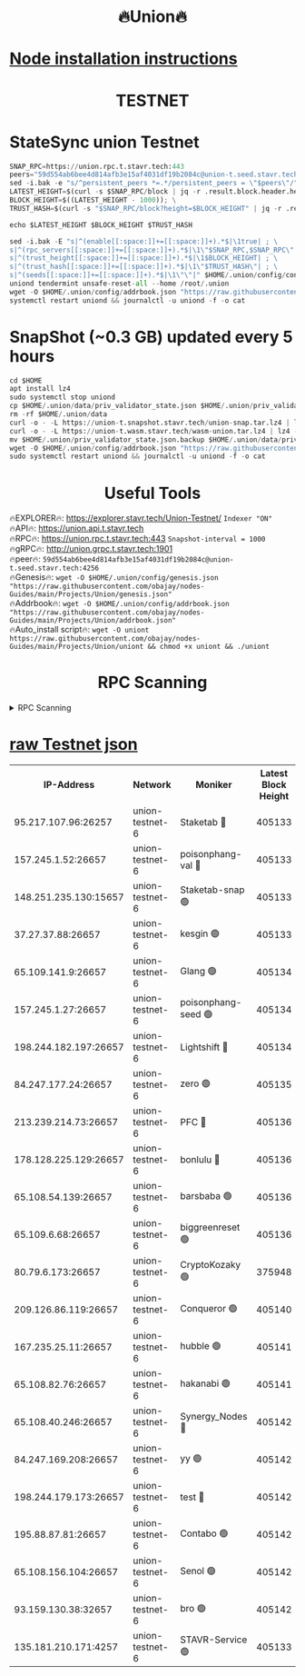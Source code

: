 <h1 align="center"> 🔥Union🔥</h1>

[Node installation instructions](https://github.com/obajay/nodes-Guides/tree/main/Projects/Union)
=

<h1 align="center"> TESTNET</h1>

# StateSync union Testnet
```python
SNAP_RPC=https://union.rpc.t.stavr.tech:443
peers="59d554ab6bee4d814afb3e15af4031df19b2084c@union-t.seed.stavr.tech:4256"
sed -i.bak -e "s/^persistent_peers *=.*/persistent_peers = \"$peers\"/" $HOME/.union/config/config.toml
LATEST_HEIGHT=$(curl -s $SNAP_RPC/block | jq -r .result.block.header.height); \
BLOCK_HEIGHT=$((LATEST_HEIGHT - 1000)); \
TRUST_HASH=$(curl -s "$SNAP_RPC/block?height=$BLOCK_HEIGHT" | jq -r .result.block_id.hash)

echo $LATEST_HEIGHT $BLOCK_HEIGHT $TRUST_HASH

sed -i.bak -E "s|^(enable[[:space:]]+=[[:space:]]+).*$|\1true| ; \
s|^(rpc_servers[[:space:]]+=[[:space:]]+).*$|\1\"$SNAP_RPC,$SNAP_RPC\"| ; \
s|^(trust_height[[:space:]]+=[[:space:]]+).*$|\1$BLOCK_HEIGHT| ; \
s|^(trust_hash[[:space:]]+=[[:space:]]+).*$|\1\"$TRUST_HASH\"| ; \
s|^(seeds[[:space:]]+=[[:space:]]+).*$|\1\"\"|" $HOME/.union/config/config.toml
uniond tendermint unsafe-reset-all --home /root/.union
wget -O $HOME/.union/config/addrbook.json "https://raw.githubusercontent.com/obajay/nodes-Guides/main/Projects/Union/addrbook.json"
systemctl restart uniond && journalctl -u uniond -f -o cat
```
# SnapShot (~0.3 GB) updated every 5 hours
```python
cd $HOME
apt install lz4
sudo systemctl stop uniond
cp $HOME/.union/data/priv_validator_state.json $HOME/.union/priv_validator_state.json.backup
rm -rf $HOME/.union/data
curl -o - -L https://union-t.snapshot.stavr.tech/union-snap.tar.lz4 | lz4 -c -d - | tar -x -C $HOME/.union --strip-components 2
curl -o - -L https://union-t.wasm.stavr.tech/wasm-union.tar.lz4 | lz4 -c -d - | tar -x -C $HOME/.union --strip-components 2
mv $HOME/.union/priv_validator_state.json.backup $HOME/.union/data/priv_validator_state.json
wget -O $HOME/.union/config/addrbook.json "https://raw.githubusercontent.com/obajay/nodes-Guides/main/Projects/Union/addrbook.json"
sudo systemctl restart uniond && journalctl -u uniond -f -o cat
```
 <h1 align="center"> Useful Tools</h1>
 
🔥EXPLORER🔥: https://explorer.stavr.tech/Union-Testnet/        `Indexer "ON"` \
🔥API🔥:      https://union.api.t.stavr.tech \
🔥RPC🔥:      https://union.rpc.t.stavr.tech:443              `Snapshot-interval = 1000` \
🔥gRPC🔥:     http://union.grpc.t.stavr.tech:1901 \
🔥peer🔥:     `59d554ab6bee4d814afb3e15af4031df19b2084c@union-t.seed.stavr.tech:4256` \
🔥Genesis🔥:     `wget -O $HOME/.union/config/genesis.json "https://raw.githubusercontent.com/obajay/nodes-Guides/main/Projects/Union/genesis.json"` \
🔥Addrbook🔥: ```wget -O $HOME/.union/config/addrbook.json "https://raw.githubusercontent.com/obajay/nodes-Guides/main/Projects/Union/addrbook.json"``` \
🔥Auto_install script🔥:  `wget -O uniont https://raw.githubusercontent.com/obajay/nodes-Guides/main/Projects/Union/uniont && chmod +x uniont && ./uniont`

<h1 align="center"> RPC Scanning</h1>

<details>
<summary>RPC Scanning</summary>

<h2 align="center"> We scan nodes in real time every 4 hours. And we provide the final result of RPC endpoints.
We cannot influence the operation of these nodes in any way. </h2>


```python
If Voting Power is higher than 0 --> then the Node is a validator of the network and may be subject to attack and be a potential threat to the chain.
```
```python
We marked such validators with a red symbol
```

</details>

[raw Testnet json](https://rpc-check.uniont.stavr.tech/uniont/rpc-uniont-result.json)
=



<table><tr><th>IP-Address</th><th>Network</th><th>Moniker</th><th>Latest Block Height</th><th>Earliest Block Height</th><th>Catching Up</th><th>Tx Index</th><th>Voting Power</th><th>Scan Time</th></tr><tr><td>95.217.107.96:26257</td><td>union-testnet-6</td><td>Staketab 🔴</td><td>405133</td><td>1</td><td>False</td><td>on</td><td>1000002</td><td>2024-03-12T03:09:56.032762831UTC</td></tr><tr><td>157.245.1.52:26657</td><td>union-testnet-6</td><td>poisonphang-val 🔴</td><td>405133</td><td>1</td><td>False</td><td>on</td><td>1000000</td><td>2024-03-12T03:09:56.623432085UTC</td></tr><tr><td>148.251.235.130:15657</td><td>union-testnet-6</td><td>Staketab-snap 🟢</td><td>405133</td><td>1</td><td>False</td><td>on</td><td>0</td><td>2024-03-12T03:09:57.164232524UTC</td></tr><tr><td>37.27.37.88:26657</td><td>union-testnet-6</td><td>kesgin 🟢</td><td>405133</td><td>1</td><td>False</td><td>on</td><td>0</td><td>2024-03-12T03:09:57.487811370UTC</td></tr><tr><td>65.109.141.9:26657</td><td>union-testnet-6</td><td>Glang 🟢</td><td>405134</td><td>1</td><td>False</td><td>on</td><td>0</td><td>2024-03-12T03:10:01.885370435UTC</td></tr><tr><td>157.245.1.27:26657</td><td>union-testnet-6</td><td>poisonphang-seed 🟢</td><td>405134</td><td>1</td><td>False</td><td>on</td><td>0</td><td>2024-03-12T03:10:02.829118496UTC</td></tr><tr><td>198.244.182.197:26657</td><td>union-testnet-6</td><td>Lightshift 🔴</td><td>405134</td><td>1</td><td>False</td><td>on</td><td>1000000</td><td>2024-03-12T03:10:05.145056237UTC</td></tr><tr><td>84.247.177.24:26657</td><td>union-testnet-6</td><td>zero 🟢</td><td>405135</td><td>1</td><td>False</td><td>on</td><td>0</td><td>2024-03-12T03:10:09.849859125UTC</td></tr><tr><td>213.239.214.73:26657</td><td>union-testnet-6</td><td>PFC 🔴</td><td>405136</td><td>1</td><td>False</td><td>on</td><td>1000001</td><td>2024-03-12T03:10:14.131258195UTC</td></tr><tr><td>178.128.225.129:26657</td><td>union-testnet-6</td><td>bonlulu 🔴</td><td>405136</td><td>1</td><td>False</td><td>on</td><td>1000000</td><td>2024-03-12T03:10:14.770874531UTC</td></tr><tr><td>65.108.54.139:26657</td><td>union-testnet-6</td><td>barsbaba 🟢</td><td>405136</td><td>1</td><td>False</td><td>on</td><td>0</td><td>2024-03-12T03:10:15.110708582UTC</td></tr><tr><td>65.109.6.68:26657</td><td>union-testnet-6</td><td>biggreenreset 🟢</td><td>405136</td><td>1</td><td>False</td><td>on</td><td>0</td><td>2024-03-12T03:10:17.490074736UTC</td></tr><tr><td>80.79.6.173:26657</td><td>union-testnet-6</td><td>CryptoKozaky 🟢</td><td>375948</td><td>1</td><td>False</td><td>on</td><td>0</td><td>2024-03-12T03:10:19.904400915UTC</td></tr><tr><td>209.126.86.119:26657</td><td>union-testnet-6</td><td>Conqueror 🟢</td><td>405140</td><td>1</td><td>False</td><td>on</td><td>0</td><td>2024-03-12T03:10:38.912508008UTC</td></tr><tr><td>167.235.25.11:26657</td><td>union-testnet-6</td><td>hubble 🟢</td><td>405141</td><td>1</td><td>False</td><td>on</td><td>0</td><td>2024-03-12T03:10:45.262204361UTC</td></tr><tr><td>65.108.82.76:26657</td><td>union-testnet-6</td><td>hakanabi 🟢</td><td>405141</td><td>1</td><td>False</td><td>on</td><td>0</td><td>2024-03-12T03:10:45.671347034UTC</td></tr><tr><td>65.108.40.246:26657</td><td>union-testnet-6</td><td>Synergy_Nodes 🔴</td><td>405142</td><td>1</td><td>False</td><td>on</td><td>1000001</td><td>2024-03-12T03:10:50.050564700UTC</td></tr><tr><td>84.247.169.208:26657</td><td>union-testnet-6</td><td>yy 🟢</td><td>405142</td><td>1</td><td>False</td><td>on</td><td>0</td><td>2024-03-12T03:10:50.333166412UTC</td></tr><tr><td>198.244.179.173:26657</td><td>union-testnet-6</td><td>test 🔴</td><td>405142</td><td>1</td><td>False</td><td>on</td><td>1000001</td><td>2024-03-12T03:10:52.661043704UTC</td></tr><tr><td>195.88.87.81:26657</td><td>union-testnet-6</td><td>Contabo 🟢</td><td>405142</td><td>1</td><td>False</td><td>on</td><td>0</td><td>2024-03-12T03:10:52.955509142UTC</td></tr><tr><td>65.108.156.104:26657</td><td>union-testnet-6</td><td>Senol 🟢</td><td>405142</td><td>1</td><td>False</td><td>on</td><td>0</td><td>2024-03-12T03:10:53.303178699UTC</td></tr><tr><td>93.159.130.38:32657</td><td>union-testnet-6</td><td>bro 🟢</td><td>405142</td><td>1</td><td>False</td><td>on</td><td>0</td><td>2024-03-12T03:10:53.604181627UTC</td></tr><tr><td>135.181.210.171:4257</td><td>union-testnet-6</td><td>STAVR-Service 🟢</td><td>405133</td><td>403001</td><td>False</td><td>on</td><td>0</td><td>2024-03-12T03:09:56.936585964UTC</td></tr></table>
